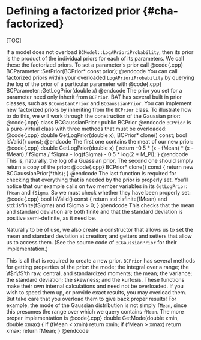 Defining a factorized prior {#cha-factorized}
================

[TOC]

If a model does not overload `BCModel::LogAPrioriProbability`,
then its prior is the product of the individual priors for each of its
parameters. We call these the factorized priors. To set a parameter's
prior call
@code{.cpp}
BCParameter::SetPrior(BCPrior* const prior);
@endcode
You can call factorized priors within your overloaded
`LogAPrioriProbability` by querying the log of the prior of a
particular parameter with
@code{.cpp}
BCParameter::GetLogPrior(double x)
@endcode
The prior you set for a parameter need only inherit from
`BCPrior`. BAT has several built in prior classes, such as
`BCConstantPrior` and `BCGaussianPrior`.  You can implement
new factorized priors by inheriting from the `BCPrior` class. To
illustrate how to do this, we will work through the construction of
the Gaussian prior:
@code{.cpp}
class BCGaussianPrior : public BCPrior
@endcode
`BCPrior` is a pure-virtual class with three methods that must be overloaded:
@code{.cpp}
double GetLogPrior(double x);
BCPrior* clone() const;
bool IsValid() const;
@endcode
The first one contains the meat of our new prior:
@code{.cpp}
double GetLogPrior(double x)
{
  return -0.5 * (x - fMean) * (x - fMean) / fSigma / fSigma - log(fSigma) - 0.5 * log(2 * M_PI);
}
@endcode
This is, naturally, the log of a Guassian prior. The second one should
simply return a copy of the prior:
@code{.cpp}
BCPrior* clone() const
{
  return new BCGaussianPrior(*this);
}
@endcode
The last function is required for checking that everything that is
needed by the prior is properly set. You'll notice that our example
calls on two member variables in its `GetLogPrior`: `fMean`
and `fSigma`. So we must check whether they have been properly set:
@code{.cpp}
bool IsValid() const
{
  return std::isfinite(fMean) and std::isfinite(fSigma) and fSigma > 0;
}
@endcode
This checks that the mean and standard deviation are both finite and
that the standard deviation is positive semi-definite, as it need be.

Naturally to be of use, we also create a constructor that allows us to
set the mean and standard deviation at creation; and getters and
setters that allow us to access them. (See the source code of
`BCGaussianPrior` for their implementation.)

This is all that is required to create a new prior. `BCPrior` has
several methods for getting properties of the prior: the mode; the
integral over a range; the \f$n\f$'th raw, central, and standardized
moments; the mean; the variance; the standard deviation; the skewness;
and the kurtosis. These functions make their own internal calculations
and need not be overloaded. If you wish to speed them up, or provide
exact results, you may overload them. But take care that you overload
them to give back proper results! For example, the mode of the
Gaussian distribution is not simply `fMean`, since this presumes
the range over which we query contains `fMean`. The more proper
implementation is
@code{.cpp}
double GetMode(double xmin, double xmax)
{
  if (fMean < xmin)
    return xmin;
  if (fMean > xmax)
    return xmax;
  return fMean;
}
@endcode
